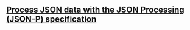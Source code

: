 ## [Process JSON data with the JSON Processing (JSON-P) specification](https://rieckpil.de/whatis-json-processing-json-p/)<br>
